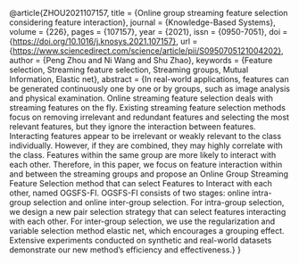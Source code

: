 @article{ZHOU2021107157,
title = {Online group streaming feature selection considering feature interaction},
journal = {Knowledge-Based Systems},
volume = {226},
pages = {107157},
year = {2021},
issn = {0950-7051},
doi = {https://doi.org/10.1016/j.knosys.2021.107157},
url = {https://www.sciencedirect.com/science/article/pii/S0950705121004202},
author = {Peng Zhou and Ni Wang and Shu Zhao},
keywords = {Feature selection, Streaming feature selection, Streaming groups, Mutual Information, Elastic net},
abstract = {In real-world applications, features can be generated continuously one by one or by groups, such as image analysis and physical examination. Online streaming feature selection deals with streaming features on the fly. Existing streaming feature selection methods focus on removing irrelevant and redundant features and selecting the most relevant features, but they ignore the interaction between features. Interacting features appear to be irrelevant or weakly relevant to the class individually. However, if they are combined, they may highly correlate with the class. Features within the same group are more likely to interact with each other. Therefore, in this paper, we focus on feature interaction within and between the streaming groups and propose an Online Group Streaming Feature Selection method that can select Features to Interact with each other, named OGSFS-FI. OGSFS-FI consists of two stages: online intra-group selection and online inter-group selection. For intra-group selection, we design a new pair selection strategy that can select features interacting with each other. For inter-group selection, we use the regularization and variable selection method elastic net, which encourages a grouping effect. Extensive experiments conducted on synthetic and real-world datasets demonstrate our new method’s efficiency and effectiveness.}
}
